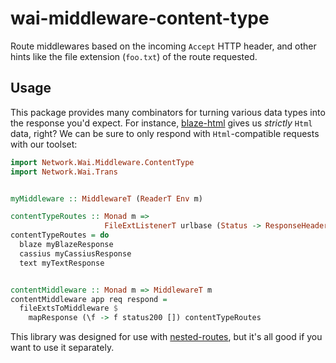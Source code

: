 wai-middleware-content-type
===========================

Route middlewares based on the incoming `Accept` HTTP header,
and other hints like the file extension (`foo.txt`) of the route
requested.

## Usage

This package provides many combinators for turning various data
types into the response you'd expect. For instance,
[blaze-html](https://hackage.haskell.org/package/blaze-html) gives
us _strictly_ `Html` data, right? We can be sure to only respond
with `Html`-compatible requests with our toolset:

```haskell
import Network.Wai.Middleware.ContentType
import Network.Wai.Trans


myMiddleware :: MiddlewareT (ReaderT Env m)

contentTypeRoutes :: Monad m =>
                     FileExtListenerT urlbase (Status -> ResponseHeaders -> Response) m ()
contentTypeRoutes = do
  blaze myBlazeResponse
  cassius myCassiusResponse
  text myTextResponse


contentMiddleware :: Monad m => MiddlewareT m
contentMiddleware app req respond =
  fileExtsToMiddleware $
    mapResponse (\f -> f status200 []) contentTypeRoutes
```


This library was designed for use with [nested-routes](https://hackage.haskell.org/package/nested-routes),
but it's all good if you want to use it separately.

